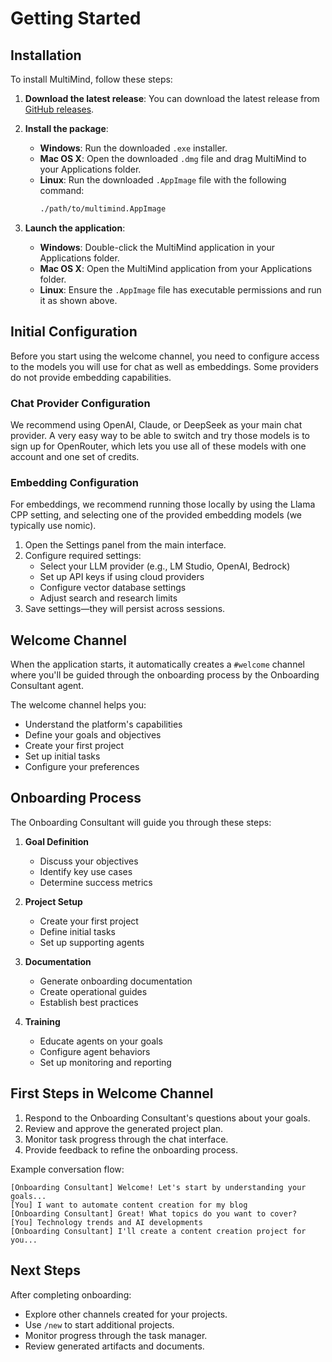 # Getting Started

## Installation
To install MultiMind, follow these steps:

1. **Download the latest release**: You can download the latest release from [GitHub releases](https://github.com/richardbowman/multimind-agent-platform/releases/).

2. **Install the package**:
   - **Windows**: Run the downloaded `.exe` installer.
   - **Mac OS X**: Open the downloaded `.dmg` file and drag MultiMind to your Applications folder.
   - **Linux**: Run the downloaded `.AppImage` file with the following command:
     ```bash
     ./path/to/multimind.AppImage
     ```

3. **Launch the application**:
   - **Windows**: Double-click the MultiMind application in your Applications folder.
   - **Mac OS X**: Open the MultiMind application from your Applications folder.
   - **Linux**: Ensure the `.AppImage` file has executable permissions and run it as shown above.

## Initial Configuration
Before you start using the welcome channel, you need to configure access to the models you will use for chat as well as embeddings. Some providers do not provide embedding capabilities.

### Chat Provider Configuration
We recommend using OpenAI, Claude, or DeepSeek as your main chat provider. A very easy way to be able to switch and try those models is to sign up for OpenRouter, which lets you use all of these models with one account and one set of credits.

### Embedding Configuration
For embeddings, we recommend running those locally by using the Llama CPP setting, and selecting one of the provided embedding models (we typically use nomic).

1. Open the Settings panel from the main interface.
2. Configure required settings:
   - Select your LLM provider (e.g., LM Studio, OpenAI, Bedrock)
   - Set up API keys if using cloud providers
   - Configure vector database settings
   - Adjust search and research limits
3. Save settings—they will persist across sessions.

## Welcome Channel
When the application starts, it automatically creates a `#welcome` channel where you'll be guided through the onboarding process by the Onboarding Consultant agent.

The welcome channel helps you:
- Understand the platform's capabilities
- Define your goals and objectives
- Create your first project
- Set up initial tasks
- Configure your preferences

## Onboarding Process
The Onboarding Consultant will guide you through these steps:

1. **Goal Definition**
   - Discuss your objectives
   - Identify key use cases
   - Determine success metrics

2. **Project Setup**
   - Create your first project
   - Define initial tasks
   - Set up supporting agents

3. **Documentation**
   - Generate onboarding documentation
   - Create operational guides
   - Establish best practices

4. **Training**
   - Educate agents on your goals
   - Configure agent behaviors
   - Set up monitoring and reporting

## First Steps in Welcome Channel
1. Respond to the Onboarding Consultant's questions about your goals.
2. Review and approve the generated project plan.
3. Monitor task progress through the chat interface.
4. Provide feedback to refine the onboarding process.

Example conversation flow:
```
[Onboarding Consultant] Welcome! Let's start by understanding your goals...
[You] I want to automate content creation for my blog
[Onboarding Consultant] Great! What topics do you want to cover?
[You] Technology trends and AI developments
[Onboarding Consultant] I'll create a content creation project for you...
```

## Next Steps
After completing onboarding:
- Explore other channels created for your projects.
- Use `/new` to start additional projects.
- Monitor progress through the task manager.
- Review generated artifacts and documents.

